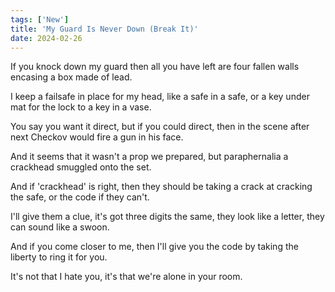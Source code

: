 ```yaml
---
tags: ['New']
title: 'My Guard Is Never Down (Break It)'
date: 2024-02-26
---
```


If you knock down my guard then all you have left are four fallen walls encasing a box made of lead.

I keep a failsafe in place for my head, like a safe in a safe, or a key under mat for the lock to a key in a vase.

You say you want it direct, but if you could direct, then in the scene after next Checkov would fire a gun in his face.

And it seems that it wasn't a prop we prepared, but paraphernalia a crackhead smuggled onto the set.

And if 'crackhead' is right, then they should be taking a crack at cracking the safe, or the code if they can't.

I'll give them a clue, it's got three digits the same, they look like a letter, they can sound like a swoon.

And if you come closer to me, then I'll give you the code by taking the liberty to ring it for you.

It's not that I hate you, it's that we're alone in your room.  
